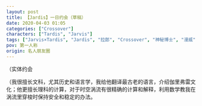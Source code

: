 ```yaml
---
layout: post
title: 【Jardis】一日约会（草稿）
date: 2020-04-03 01:05
categories: ["Crossover"]
characters: ["Tardis", "Jarvis"]
tags: ["Jarvis×Tardis", "Jardis", "拉郎", "Crossover", "神秘博士", "漫威", "草稿"]
pov: 第一人称
origin: 名人朋友圈
---
```


（实体约会

（我很擅长文科，尤其历史和语言学，我给他翻译最古老的语言，介绍伽里弗雷文化；他更擅长理科的计算，对于时空涡流有很精确的计算和解释，利用数学教我在涡流里穿梭时保持安全和稳定的办法。
